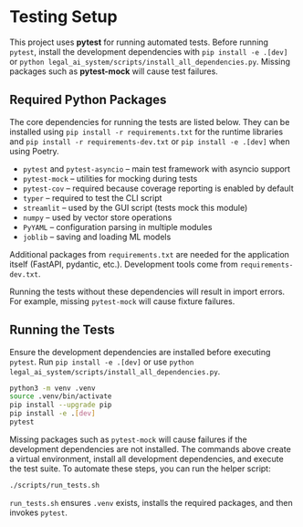 # Testing Setup

This project uses **pytest** for running automated tests. Before running `pytest`, install the development dependencies with `pip install -e .[dev]` or `python legal_ai_system/scripts/install_all_dependencies.py`. Missing packages such as **pytest-mock** will cause test failures.

## Required Python Packages

The core dependencies for running the tests are listed below. They can be installed using `pip install -r requirements.txt` for the runtime libraries and `pip install -r requirements-dev.txt` or `pip install -e .[dev]` when using Poetry.

- `pytest` and `pytest-asyncio` – main test framework with asyncio support
- `pytest-mock` – utilities for mocking during tests
- `pytest-cov` – required because coverage reporting is enabled by default
- `typer` – required to test the CLI script
- `streamlit` – used by the GUI script (tests mock this module)
- `numpy` – used by vector store operations
- `PyYAML` – configuration parsing in multiple modules
- `joblib` – saving and loading ML models

Additional packages from `requirements.txt` are needed for the application itself (FastAPI, pydantic, etc.). Development tools come from `requirements-dev.txt`.

Running the tests without these dependencies will result in import errors. For
example, missing `pytest-mock` will cause fixture failures.

## Running the Tests

Ensure the development dependencies are installed before executing `pytest`. Run
`pip install -e .[dev]` or use `python legal_ai_system/scripts/install_all_dependencies.py`.

```bash
python3 -m venv .venv
source .venv/bin/activate
pip install --upgrade pip
pip install -e .[dev]
pytest
```

Missing packages such as `pytest-mock` will cause failures if the development dependencies are not installed.
The commands above create a virtual environment, install all development
dependencies, and execute the test suite. To automate these steps, you can run
the helper script:

```bash
./scripts/run_tests.sh
```

`run_tests.sh` ensures `.venv` exists, installs the required packages, and then
invokes `pytest`.
